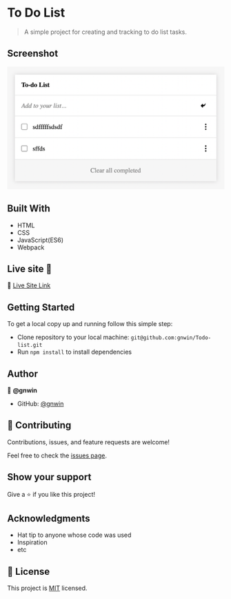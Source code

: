 # To Do List

> A simple project for creating and tracking to do list tasks.

## Screenshot

<img src="./src/assets/images/Screenshot 2022-03-30 at 2.44.58 AM.png">

## Built With

- HTML
- CSS
- JavaScript(ES6)
- Webpack

## Live site 🚀

🔗 [Live Site Link](https://gnwin.github.io/Todo-list/dist/main.js)

## Getting Started

To get a local copy up and running follow this simple step:

- Clone repository to your local machine: `git@github.com:gnwin/Todo-list.git`
- Run `npm install` to install dependencies


## Author

👤 **@gnwin**

- GitHub: [@gnwin](https://github.com/gnwin)


## 🤝 Contributing

Contributions, issues, and feature requests are welcome!

Feel free to check the [issues page](../../issues/).

## Show your support

Give a ⭐️ if you like this project!

## Acknowledgments

- Hat tip to anyone whose code was used
- Inspiration
- etc

## 📝 License

This project is [MIT](./LICENSE) licensed.
